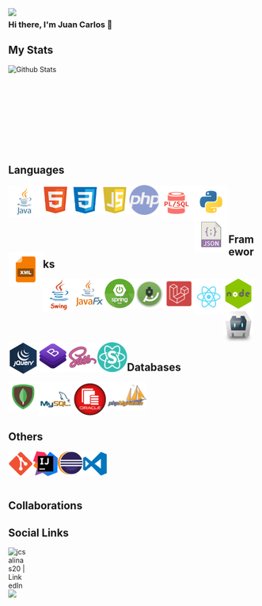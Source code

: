 <img align="left" src="https://i.imgur.com/4M7IWwP.gif" width="1000px"/>

### Hi there, I'm Juan Carlos 👋

## My Stats
<img align="left" alt="Github Stats" src="https://github-readme-stats.vercel.app/api?username=jcsalinas20&show_icons=true&theme=dark" />

<br />
<br />
<br />
<br />
<br />
<br />
<br />
<br />
<br />
<br />

## Languages

<img align="left" alt="Java" title="Java" width="65px" src="https://raw.githubusercontent.com/jcsalinas20/jcsalinas20/main/images/languages/java.png" />
<img align="left" alt="HTML" title="HTML" width="60px" src="https://raw.githubusercontent.com/jcsalinas20/jcsalinas20/main/images/languages/html.png" />
<img align="left" alt="CSS" title="CSS" width="60px" src="https://raw.githubusercontent.com/jcsalinas20/jcsalinas20/main/images/languages/css.png" />
<img align="left" alt="Javascript" title="Javascript" width="60px" src="https://raw.githubusercontent.com/jcsalinas20/jcsalinas20/main/images/languages/javascript.png" />
<img align="left" alt="PHP" title="PHP" width="60px" src="https://raw.githubusercontent.com/jcsalinas20/jcsalinas20/main/images/languages/php.png" />
<img align="left" alt="PL\SQL" title="PL\SQL" width="70px" src="https://raw.githubusercontent.com/jcsalinas20/jcsalinas20/main/images/languages/plsql.png" />
<img align="left" alt="Python" title="Python" width="70px" src="https://raw.githubusercontent.com/jcsalinas20/jcsalinas20/main/images/languages/python.png" />
<img align="left" alt="JSON" title="JSON" width="70px" src="https://raw.githubusercontent.com/jcsalinas20/jcsalinas20/main/images/languages/json.png" />
<img align="left" alt="XML" title="XML" width="70px" src="https://raw.githubusercontent.com/jcsalinas20/jcsalinas20/main/images/languages/xml.png" />

<br />
<br />
<br />
<br />

## Frameworks

<img align="left" alt="Java Swing" title="Java Swing" width="65px" src="https://raw.githubusercontent.com/jcsalinas20/jcsalinas20/main/images/frameworks/javaswing.png" />
<img align="left" alt="JavaFX" title="JavaFX" width="60px" src="https://raw.githubusercontent.com/jcsalinas20/jcsalinas20/main/images/frameworks/javafx.png" />
<img align="left" alt="Spring Boot" title="Spring Boot" width="60px" src="https://raw.githubusercontent.com/jcsalinas20/jcsalinas20/main/images/frameworks/springboot.png" />
<img align="left" alt="Android Studio" title="Android Studio" width="60px" src="https://raw.githubusercontent.com/jcsalinas20/jcsalinas20/main/images/frameworks/androidstudio.png" />
<img align="left" alt="Laravel" title="Laravel" width="60px" src="https://raw.githubusercontent.com/jcsalinas20/jcsalinas20/main/images/frameworks/laravel.png" />
<img align="left" alt="React JS" title="React JS" width="60px" src="https://raw.githubusercontent.com/jcsalinas20/jcsalinas20/main/images/frameworks/react.png" />
<img align="left" alt="NodeJS" title="NodeJS" width="60px" src="https://raw.githubusercontent.com/jcsalinas20/jcsalinas20/main/images/frameworks/nodejs.png" />
<img align="left" alt="Apache Cordova" title="Apache Cordova" width="60px" src="https://raw.githubusercontent.com/jcsalinas20/jcsalinas20/main/images/frameworks/apachecordova.png" />
<img align="left" alt="JQuery" title="JQuery" width="60px" src="https://raw.githubusercontent.com/jcsalinas20/jcsalinas20/main/images/frameworks/jquery.png" />
<img align="left" alt="Bootstrap" title="Bootstrap" width="60px" src="https://raw.githubusercontent.com/jcsalinas20/jcsalinas20/main/images/frameworks/bootstrap.png" />
<br />
<br />
<br />
<br />
<img align="left" alt="Node Sass" title="Node Sass" width="60px" src="https://raw.githubusercontent.com/jcsalinas20/jcsalinas20/main/images/frameworks/sass.png" />
<img align="left" alt="Semantic UI" title="Semantic UI" width="60px" src="https://raw.githubusercontent.com/jcsalinas20/jcsalinas20/main/images/frameworks/semanticui.png" />

<br />
<br />
<br />
<br />

## Databases

<img align="left" alt="MongoDB" title="MongoDB" width="60px" src="https://raw.githubusercontent.com/jcsalinas20/jcsalinas20/main/images/databases/mongodb.png" />
<img align="left" alt="MySQL" title="MySQL" width="70px" src="https://raw.githubusercontent.com/jcsalinas20/jcsalinas20/main/images/databases/mysql.png" />
<img align="left" alt="OracleSQL" title="OracleSQL" width="70px" src="https://raw.githubusercontent.com/jcsalinas20/jcsalinas20/main/images/databases/oracle.png" />
<img align="left" alt="PhpMyAdmin" title="PhpMyAdmin" width="80px" src="https://raw.githubusercontent.com/jcsalinas20/jcsalinas20/main/images/databases/phpmyadmin.png" />

<br />
<br />
<br />
<br />

## Others

<img align="left" alt="MongoDB" title="MongoDB" width="50px" src="https://raw.githubusercontent.com/jcsalinas20/jcsalinas20/main/images/others/git.png" />
<img align="left" alt="MongoDB" title="MongoDB" width="50px" src="https://raw.githubusercontent.com/jcsalinas20/jcsalinas20/main/images/others/intellij.png" />
<img align="left" alt="MongoDB" title="MongoDB" width="50px" src="https://raw.githubusercontent.com/jcsalinas20/jcsalinas20/main/images/others/eclipse.png" />
<img align="left" alt="MongoDB" title="MongoDB" width="50px" src="https://raw.githubusercontent.com/jcsalinas20/jcsalinas20/main/images/others/vscode.png" />

<br />
<br />
<br />
<br />

## Collaborations

## Social Links

[<img align="left" alt="jcsalinas20 | LinkedIn" width="35px" src="https://image.flaticon.com/icons/png/512/174/174857.png" />][linkedin]

[linkedin]: https://www.linkedin.com/in/juan-carlos-salinas-navarrete-6b04b41b0/

<br />
<br />
<br />

<img align="left" src="https://i.imgur.com/4M7IWwP.gif" width="1000px"/>
